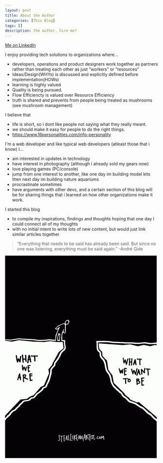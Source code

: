 ```yaml
---
layout: post
title: About the Author
categories: [This Blog]
tags: []
description: the author, hire me?
---
```


[Me on LinkedIn](https://ph.linkedin.com/in/mark-anthony-rosario?trk=profile-badge)

I enjoy providing tech solutions to organizations where…

* developers, operations and product designers work together as partners rather than treating each other as just “workers” or “resources”
* Ideas/Design(WHYs) is discussed and explicitly defined before implementation(HOWs)
* learning is highly valued
* Quality is being pursued.
* Flow Efficiencty is valued over Resource Efficiency
* truth is shared and prevents from people being treated as mushrooms (see mushroom management)

I believe that

* life is short, so i dont like people not saying what they really meant.
* we should make it easy for people to do the right things. 
* https://www.16personalities.com/infp-personality

I'm a web developer and like typical web developers  (atleast those that i know) I…

* am interested in updates in technology
* have interest in photography (although i already sold my gears now)
* love playing games (PC/console)
* jump from one interest to another, like one day im building model kits then next day im building nature aquariums
* procrastinate sometimes
* have arguments with other devs, and a certain section of this blog will be for sharing things that i learned on how other organizations make it work.

I started this blog
* to compile my inspirations, findings and thoughts
hoping that one day I could connect all of my thoughts
* with no initial intent to write lots of new content, but would just link similar articles together

> “Everything that needs to be said has already been said. But since no one was listening, everything must be said again.”
-André Gide

![steal_like_an_artist_art_by_austin_kleon.gif](/assets/postimages/steal_like_an_artist_art_by_austin_kleon.gif)
